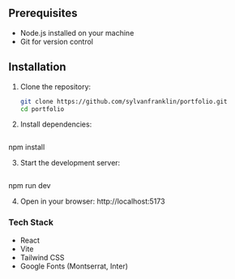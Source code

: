 ## Prerequisites
- Node.js installed on your machine
- Git for version control

## Installation
1. Clone the repository:
   ```bash
   git clone https://github.com/sylvanfranklin/portfolio.git
   cd portfolio
2. Install dependencies:
   ```bash
npm install

3. Start the development server:
   ```bash
npm run dev

4. Open in your browser: http://localhost:5173

### Tech Stack
- React
- Vite
- Tailwind CSS
- Google Fonts (Montserrat, Inter)